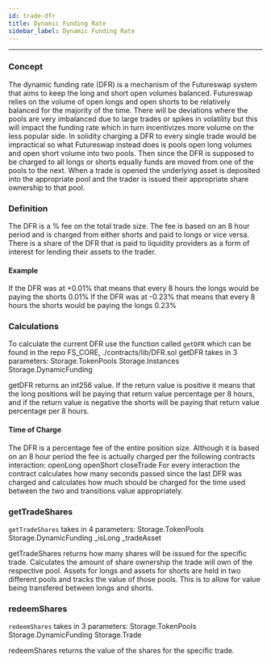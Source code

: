 ```yaml
---
id: trade-dfr
title: Dynamic Funding Rate
sidebar_label: Dynamic Funding Rate
---
```


---

### Concept

The dynamic funding rate (DFR) is a mechanism of the Futureswap system that aims to keep the long and short open volumes balanced. Futureswap relies on the volume of open longs and open shorts to be relatively balanced for the majority of the time. There will be deviations where the pools are very imbalanced due to large trades or spikes in volatility but this will impact the funding rate which in turn incentivizes more volume on the less popular side. In solidity charging a DFR to every single trade would be impractical so what Futureswap instead does is pools open long volumes and open short volume into two pools. Then since the DFR is supposed to be charged to all longs or shorts equally funds are moved from one of the pools to the next. When a trade is opened the underlying asset is deposited into the appropriate pool and the trader is issued their appropriate share ownership to that pool.

### Definition

The DFR is a % fee on the total trade size. The fee is based on an 8 hour period and is charged from either shorts and paid to longs or vice versa. There is a share of the DFR that is paid to liquidity providers as a form of interest for lending their assets to the trader.

#### Example

If the DFR was at +0.01% that means that every 8 hours the longs would be paying the shorts 0.01%
If the DFR was at -0.23% that means that every 8 hours the shorts would be paying the longs 0.23%

### Calculations

To calculate the current DFR use the function called `getDFR` which can be found in the repo FS_CORE, ./contracts/lib/DFR.sol
getDFR takes in 3 parameters:
Storage.TokenPools
Storage.Instances
Storage.DynamicFunding

getDFR returns an int256 value. If the return value is positive it means that the long positions will be paying that return value percentage per 8 hours, and if the return value is negative the shorts will be paying that return value percentage per 8 hours.

#### Time of Charge

The DFR is a percentage fee of the entire position size. Although it is based on an 8 hour period the fee is actually charged per the following contracts interaction:
openLong
openShort
closeTrade
For every interaction the contract calculates how many seconds passed since the last DFR was charged and calculates how much should be charged for the time used between the two and transitions value appropriately.

### getTradeShares

`getTradeShares` takes in 4 parameters:
Storage.TokenPools
Storage.DynamicFunding
\_isLong
\_tradeAsset

getTradeShares returns how many shares will be issued for the specific trade. Calculates the amount of share ownership the trade will own of the respective pool. Assets for longs and assets for shorts are held in two different pools and tracks the value of those pools. This is to allow for value being transfered between longs and shorts.

### redeemShares

`redeemShares` takes in 3 parameters:
Storage.TokenPools
Storage.DynamicFunding
Storage.Trade

redeemShares returns the value of the shares for the specific trade.
